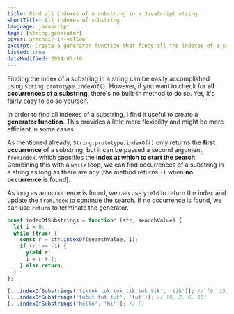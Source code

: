 ```yaml
---
title: Find all indexes of a substring in a JavaScript string
shortTitle: All indexes of substring
language: javascript
tags: [string,generator]
cover: armchair-in-yellow
excerpt: Create a generator function that finds all the indexes of a substring in a given string.
listed: true
dateModified: 2024-03-10
---
```


Finding the index of a substring in a string can be easily accomplished using `String.prototype.indexOf()`. However, if you want to check for **all occurrences of a substring**, there's no built-in method to do so. Yet, it's fairly easy to do so yourself.

In order to find all indexes of a substring, I find it useful to create a **generator function**. This provides a little more flexibility and might be more efficient in some cases.

As mentioned already, `String.prototype.indexOf()` only returns the **first occurrence** of a substring, but it can be passed a second argument, `fromIndex`, which specifies the **index at which to start the search**. Combining this with a `while` loop, we can find occurrences of a substring in a string as long as there are any (the method returns `-1` when **no occurrence** is found).

As long as an occurrence is found, we can use `yield` to return the index and update the `fromIndex` to continue the search. If no occurrence is found, we can use `return` to terminate the generator.

```js
const indexOfSubstrings = function* (str, searchValue) {
  let i = 0;
  while (true) {
    const r = str.indexOf(searchValue, i);
    if (r !== -1) {
      yield r;
      i = r + 1;
    } else return;
  }
};

[...indexOfSubstrings('tiktok tok tok tik tok tik', 'tik')]; // [0, 15, 23]
[...indexOfSubstrings('tutut tut tut', 'tut')]; // [0, 2, 6, 10]
[...indexOfSubstrings('hello', 'hi')]; // []
```
